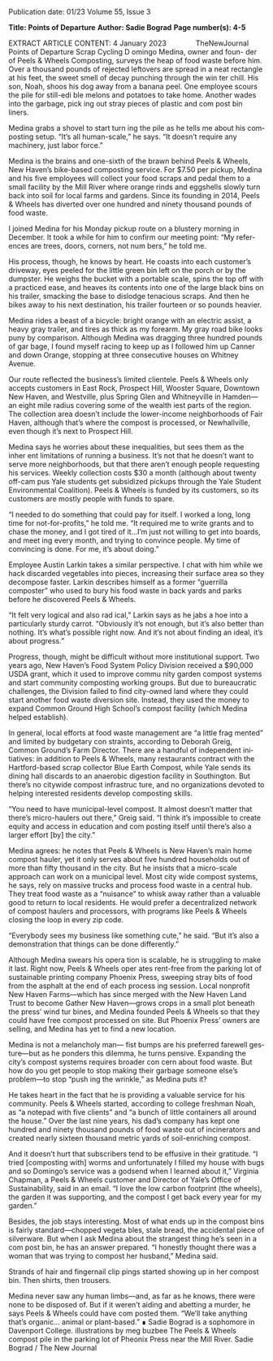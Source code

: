 Publication date: 01/23
Volume 55, Issue 3

**Title: Points of Departure**
**Author: Sadie Bograd**
**Page number(s): 4-5**

EXTRACT ARTICLE CONTENT:
4
January 2023        TheNewJournal
Points of Departure
Scrap Cycling
D
omingo Medina, owner and foun-
der of Peels & Wheels Composting, 
surveys the heap of food waste before 
him. Over a thousand pounds of 
rejected leftovers are spread in a neat 
rectangle at his feet, the sweet smell 
of decay punching through the win­
ter chill. His son, Noah, shoos his 
dog away from a banana peel. One 
employee scours the pile for still-edi­
ble melons and potatoes to take home. 
Another wades into the garbage, pick­
ing out stray pieces of plastic and com­
post bin liners.

Medina grabs a shovel to start turn­
ing the pile as he tells me about his com­
posting setup.
“It’s all human-scale,” he says. “It 
doesn’t require any machinery, just labor 
force.”

Medina is the brains and one-sixth 
of the brawn behind Peels & Wheels, 
New Haven’s bike-based composting 
service. For $7.50 per pickup, Medina 
and his five employees will collect your 
food scraps and pedal them to a small 
facility by the Mill River where orange 
rinds and eggshells slowly turn back into 
soil for local farms and gardens. Since its 
founding in 2014, Peels & Wheels has 
diverted over one hundred and ninety 
thousand pounds of food waste.

I joined Medina for his Monday 
pickup route on a blustery morning in 
December. It took a while for him to 
confirm our meeting point: “My refer­
ences are trees, doors, corners, not num­
bers,” he told me.

His process, though, he knows by 
heart. He coasts into each customer’s 
driveway, eyes peeled for the little green 
bin left on the porch or by the dumpster. 
He weighs the bucket with a portable 
scale, spins the top off with a practiced 
ease, and heaves its contents into one 
of the large black bins on his trailer, 
smacking the base to dislodge tenacious 
scraps. And then he bikes away to his 
next destination, his trailer fourteen or
so pounds heavier.

Medina rides a beast of a bicycle: 
bright orange with an electric assist, a 
heavy gray trailer, and tires as thick as my 
forearm. My gray road bike looks puny 
by comparison. Although Medina was 
dragging three hundred pounds of gar­
bage, I found myself racing to keep up 
as I followed him up Canner and down 
Orange, stopping at three consecutive 
houses on Whitney Avenue.

Our route reflected the business’s 
limited clientele. Peels & Wheels only 
accepts customers in East Rock, Prospect 
Hill, Wooster Square, Downtown New 
Haven, and Westville, plus Spring Glen 
and Whitneyville in Hamden—an eight 
mile radius covering some of the wealth­
iest parts of the region. The collection 
area doesn’t include the lower-income 
neighborhoods of Fair Haven, although 
that’s where the compost is processed, 
or Newhallville, even though it’s next to 
Prospect Hill.

Medina says he worries about these 
inequalities, but sees them as the inher­
ent limitations of running a business. 
It’s not that he doesn’t want to serve 
more neighborhoods, but that there 
aren’t enough people requesting his 
services. Weekly collection costs $30 a 
month (although about twenty off-cam­
pus Yale students get subsidized pickups 
through the Yale Student Environmental 
Coalition). Peels & Wheels is funded by 
its customers, so its customers are mostly 
people with funds to spare.

“I needed to do something that 
could pay for itself. I worked a long, long 
time for not-for-profits,” he told me. “It 
required me to write grants and to chase 
the money, and I got tired of it…I’m just 
not willing to get into boards, and meet­
ing every month, and trying to convince 
people. My time of convincing is done. 
For me, it’s about doing.”

Employee Austin Larkin takes a 
similar perspective. I chat with him 
while we hack discarded vegetables into 
pieces, increasing their surface area so 
they decompose faster. Larkin describes 
himself as a former “guerrilla composter” 
who used to bury his food waste in back­
yards and parks before he discovered 
Peels & Wheels.

“It felt very logical and also rad­
ical,” Larkin says as he jabs a hoe into 
a particularly sturdy carrot. “Obviously 
it’s not enough, but it’s also better than 
nothing. It’s what’s possible right now. 
And it’s not about finding an ideal, it’s 
about progress.”


Progress, though, might be difficult 
without more institutional support. Two 
years ago, New Haven’s Food System 
Policy Division received a $90,000 USDA 
grant, which it used to improve commu­
nity garden compost systems and start 
community composting working groups. 
But due to bureaucratic challenges, the 
Division failed to find city-owned land 
where they could start another food 
waste diversion site. Instead, they used 
the money to expand Common Ground 
High School’s compost facility (which 
Medina helped establish).

In general, local efforts at food 
waste management are “a little frag­
mented” and limited by budgetary con­
straints, according to Deborah Greig, 
Common Ground’s Farm Director. 
There are a handful of independent ini­
tiatives: in addition to Peels & Wheels, 
many restaurants contract with the 
Hartford-based scrap collector Blue 
Earth Compost, while Yale sends its 
dining hall discards to an anaerobic 
digestion facility in Southington. But 
there’s no citywide compost infrastruc­
ture, and no organizations devoted to 
helping interested residents develop 
composting skills.

“You need to have municipal-level 
compost. It almost doesn’t matter that 
there’s micro-haulers out there,” Greig 
said. “I think it’s impossible to create 
equity and access in education and com­
posting itself until there’s also a larger 
effort [by] the city.”

Medina agrees: he notes that Peels 
& Wheels is New Haven’s main home 
compost hauler, yet it only serves about 
five hundred households out of more 
than fifty thousand in the city. But he 
insists that a micro-scale approach can 
work on a municipal level. Most city­
wide compost systems, he says, rely on 
massive trucks and process food waste in
a central hub. They treat food waste as 
a “nuisance” to whisk away rather than a 
valuable good to return to local residents. 
He would prefer a decentralized network 
of compost haulers and processors, with 
programs like Peels & Wheels closing 
the loop in every zip code.

“Everybody sees my business like 
something cute,” he said. “But it’s also a 
demonstration that things can be done 
differently.”

Although Medina swears his opera­
tion is scalable, he is struggling to make 
it last. Right now, Peels & Wheels oper­
ates rent-free from the parking lot of 
sustainable printing company Phoenix 
Press, sweeping stray bits of food from 
the asphalt at the end of each process­
ing session. Local nonprofit New Haven 
Farms—which has since merged with 
the New Haven Land Trust to become 
Gather New Haven—grows crops in a 
small plot beneath the press’ wind tur­
bines, and Medina founded Peels & 
Wheels so that they could have free 
compost processed on site. But Phoenix 
Press’ owners are selling, and Medina 
has yet to find a new location.

Medina is not a melancholy man—
fist bumps are his preferred farewell ges­
ture—but as he ponders this dilemma, 
he turns pensive. Expanding the city’s 
compost systems requires broader con­
cern about food waste. But how do you 
get people to stop making their garbage 
someone else’s problem—to stop “push­
ing the wrinkle,” as Medina puts it?

He takes heart in the fact that he 
is providing a valuable service for his 
community. Peels & Wheels started, 
according to college freshman Noah, 
as “a notepad with five clients” and “a 
bunch of little containers all around 
the house.” Over the last nine years, his 
dad’s company has kept one hundred 
and ninety thousand pounds of food 
waste out of incinerators and created 
nearly sixteen thousand metric yards of 
soil-enriching compost.

And it doesn’t hurt that subscribers 
tend to be effusive in their gratitude.
“I tried [composting with] worms 
and unfortunately I filled my house 
with bugs and so Domingo’s service 
was a godsend when I learned about it,” 
Virginia Chapman, a Peels & Wheels 
customer and Director of Yale’s Office 
of Sustainability, said in an email. “I 
love the low carbon footprint (the 
wheels), the garden it was supporting, 
and the compost I get back every year 
for my garden.”

Besides, the job stays interesting. 
Most of what ends up in the compost 
bins is fairly standard—chopped vegeta­
bles, stale bread, the accidental piece of 
silverware. But when I ask Medina about 
the strangest thing he’s seen in a com­
post bin, he has an answer prepared.
“I honestly thought there was a 
woman that was trying to compost her 
husband,” Medina said.

Strands of hair and fingernail clip­
pings started showing up in her compost 
bin. Then shirts, then trousers.

Medina never saw any human 
limbs—and, as far as he knows, there 
were none to be disposed of. But if it 
weren’t aiding and abetting a murder, he 
says Peels & Wheels could have com­
posted them.
“We’ll take anything that’s organic…
animal or plant-based.” ∎
Sadie Bograd is a sophomore in 
Davenport College.
illustrations by meg buzbee
The Peels & Wheels compost pile in the parking 
lot of Pheonix Press near the Mill River.
Sadie Bograd / The New Journal